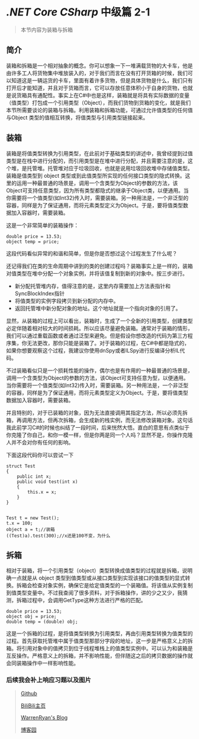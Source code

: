 # *.NET Core CSharp* 中级篇 2-1
>本节内容为装箱与拆箱

## 简介
装箱和拆箱是一个相对抽象的概念。你可以想象一下一堆满载货物的大卡车，他是由许多工人将货物集中堆放装入的，对于我们而言在没有打开货箱的时候，我们可以知道这是一辆运货的卡车，里面有着许多货物，但是具体货物是什么，我们只有打开后才能知道，并且对于货箱而言，它可以存放任意体积小于自身的货物，也就是说货箱具有通配性。事实上在C#中也是这样，装箱就是将具有实际数据的变量（值类型）打包成一个引用类型（Object），而我们货物到货箱的变化，就是我们本节所需要谈论的装箱与拆箱。利用装箱和拆箱功能，可通过允许值类型的任何值与Object 类型的值相互转换，将值类型与引用类型链接起来。

## 装箱
装箱是将值类型转换为引用类型，在此前对于基础类型的讲述中，我曾经提到过值类型是在栈中进行分配的，而引用类型是在堆中进行分配，并且需要注意的是，这个堆，是托管堆。托管堆对应于垃圾回收，也就是说用垃圾回收堆中存储值类型。装箱是值类型到 object 类型或到此值类型所实现的任何接口类型的隐式转换。这里的运用一种最普通的场景是，调用一个含类型为Object的参数的方法，该Object可支持任意类型，因为所有类型都隐式的继承于Object类，以便通用。当你需要将一个值类型(如Int32)传入时，需要装箱。另一种用法是，一个非泛型的容器，同样是为了保证通用，而将元素类型定义为Object。于是，要将值类型数据加入容器时，需要装箱。

这是一个非常简单的装箱操作：
``` CSharp
double price = 13.53;
object temp = price;
```
这段代码看似异常的和谐和简单，但是你是否想过这个过程发生了什么呢？

还记得我们在类的生命周期中讲到的类的创建过程吗？装箱事实上是一样的，装箱对值类型在堆中分配一个对象实例，并将该值复制到新的对象中。按三步进行。
- 新分配托管堆内存，值得注意的是，这里内存需要加上方法表指针和SyncBlockIndex指针
- 将值类型的实例字段拷贝到新分配的内存中。
- 返回托管堆中新分配对象的地址。这个地址就是一个指向对象的引用了。

显然，从装箱的过程上可以看出，装箱时，生成了一个全新的引用类型，创建类型必定伴随着相对较大的时间损耗。所以应该尽量避免装箱。通常对于装箱的情形，我们可以通过重载函数或者通过泛型来避免。但是假设你想改造的代码为第三方程序集，你无法更改，那你只能是装箱了。对于装箱的过程，在C#中都是隐式的，如果你想要观察这个过程，我建议你使用dnSpy或者ILSpy进行反编译分析IL代码。

不过装箱看似只是一个损耗性能的操作，偶尔也是有作用的一种最普通的场景是，调用一个含类型为Object的参数的方法，该Object可支持任意为型，以便通用。当你需要将一个值类型(如Int32)传入时，需要装箱。另一种用法是，一个非泛型的容器，同样是为了保证通用，而将元素类型定义为Object。于是，要将值类型数据加入容器时，需要装箱。

并且特别的，对于已装箱的对象，因为无法直接调用其指定方法，所以必须先拆箱，再调用方法，但再次拆箱，会生成新的栈实例，而无法修改装箱对象。这句话我此前学习C#的时候也纠结了一段时间，后来恍然大悟。直白的意思有点类似于你克隆了你自己，和你一模一样，但是你两是同一个人吗？显然不是，你操作克隆人并不会对你有任何的影响。

下面这段代码你可以尝试一下
``` CSharp
struct Test
{
    public int x;
    public void test(int x)
    {
        this.x = x;
    }
}


Test t = new Test();
t.x = 100;
object a = t;//装箱
((Test)a).test(300);//x还是100不变，为什么
```

## 拆箱
相对于装箱，将一个引用类型（object）类型转换成值类型的过程就是拆箱，说明确一点就是从 object 类型到值类型或从接口类型到实现该接口的值类型的显式转换。拆箱会检查对象实例，确保它是给定值类型的一个装箱值。将该值从实例复制到值类型变量中。不过我查阅了很多资料，对于拆箱操作，讲的少之又少，我猜测，拆箱过程中，会调用GetType这种方法进行严格的匹配。
``` CSharp
double price = 13.53;
object obj = price;
double temp = (double) obj;
```
这是一个拆箱的过程，是将值类型转换为引用类型，再由引用类型转换为值类型的过程。首先获取托管堆中属于值类型那部分字段的地址，这一步是严格意义上的拆箱。将引用对象中的值拷贝到位于线程堆栈上的值类型实例中。可以认为和装箱是互反操作。严格意义上的拆箱，并不影响性能，但伴随这之后的拷贝数据的操作就会同装箱操作中一样影响性能。

### 后续我会补上响应习题以及图片

> [Github](https://github.com/StevenEco/.NetCoreGuide)
>
> [BiliBili主页](https://space.bilibili.com/33311288)
>
> [WarrenRyan's Blog](https://blog.tity.xyz)
>
> [博客园](https://cnblogs.com/warrenryan)
